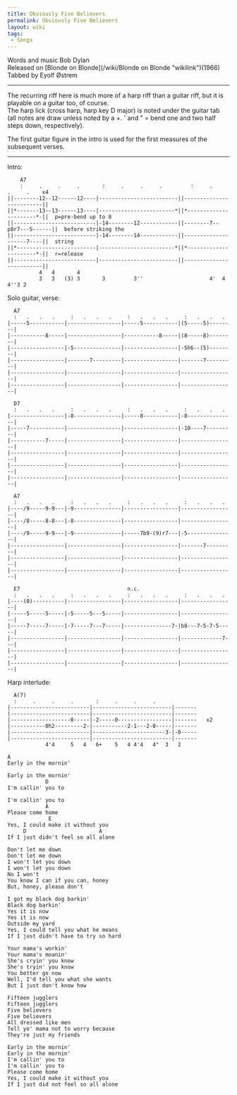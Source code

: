 ```yaml
---
title: Obviously Five Believers
permalink: Obviously Five Believers
layout: wiki
tags:
 - Songs
---
```


Words and music Bob Dylan  
Released on [Blonde on Blonde](/wiki/Blonde on Blonde "wikilink")(1966)  
Tabbed by Eyolf Østrem

* * * * *

The recurring riff here is much more of a harp riff than a guitar riff,
but it is playable on a guitar too, of course.  
The harp lick (cross harp, harp key D major) is noted under the guitar
tab (all notes are draw unless noted by a +. ' and " = bend one and two
half steps down, respectively).

The first guitar figure in the intro is used for the first measures of
the subsequent verses.

* * * * *

Intro:

        A7
        :     .     .     .       :     .     .     .         :     .     .     .    x4
    ||--------12--12------12----|-------------------------||-------------------------||
    ||*-------13--13------13----|------------------------*||*----------------------*-||  p=pre-bend up to 8
    ||--------------------------|-14--------12------------||--------7--p8r7---5------||  before striking the
    ||--------------------------|-14--------14------------||--------------------7----||  string
    ||*-------------------------|------------------------*||*----------------------*-||  r=release
    ||--------------------------|-------------------------||-------------------------||
              4   4       4
              3   3   (3) 3       3         3''                     4'  4 4''3 2   

Solo guitar, verse:

      A7
      :   .   .   .     :   .   .   .     :   .   .   .     :   .   .   .
    |-----5-----------|-----------------|-----5-----------|(5-----5)--------|
    |-----------8-----|-----------------|-----------8-----|(8-----8)--------|
    |-----------------|-5---------------|-----------------|-5h6--(5)--------|
    |-----------------|-------7---------|-----------------|-------7---------|
    |-----------------|-----------------|-----------------|-----------------|
    |-----------------|-----------------|-----------------|-----------------|

      D7
      :   .   .   .     :   .   .   .     :   .   .   .     :   .   .   .
    |-----------------|-8---------------|-----8-----------|-8---------------|
    |-----7-----------|-----------------|-----------------|-10----7---------|
    |-----------7-----|-----------------|-----------------|-----------------|
    |-----------------|-----------------|-----------------|-----------------|
    |-----------------|-----------------|-----------------|-----------------|
    |-----------------|-----------------|-----------------|-----------------|

      A7
      :   .   .   .     :   .   .   .     :   .   .   .     :   .   .   .
    |----/9-----9-9---|-9---------------|-----------------|-----------------|
    |----/8-----8-8---|-8---------------|-----------------|-----------------|
    |----/9-----9-9---|-9---------------|-----7b9-(9)r7---|-5---------------|
    |-----------------|-----------------|-----------------|-------7---------|
    |-----------------|-----------------|-----------------|-----------------|
    |-----------------|-----------------|-----------------|-----------------|

      E7                                  n.c.
      :   .   .   .     :   .   .   .     :   .   .   .     :   .   .   .
    |----(0)----------|-----------------|-----------------|-----------------|
    |-----5-----5-----|-5-----5---5-----|-----------------|-----------------|
    |-----7-----7-----|-7-----7---7-----|---------------7-|b8---7-5-7-5-----|
    |-----------------|-----------------|-----------------|-------------7---|
    |-----------------|-----------------|-----------------|-----------------|
    |-----------------|-----------------|-----------------|-----------------|

Harp interlude:

      A(7)
      :     .     .     .       :     .     .     .
    |-------------------------|-------------------------|-------
    |-------------------------|-------------------------|-------
    |-------------------0-----|-2-----0-----------------|-------   x2
    |-----------0h2---------2-|-----------2-1---2-0-----|-------
    |-------------------------|-----------------------3-|-0-----
    |-------------------------|-------------------------|-------
                4'4     5   4   6+    5   4 4'4   4"  3   2 

    A
    Early in the mornin'

    Early in the mornin'
                D
    I'm callin' you to

    I'm callin' you to
                A
    Please come home
                 E
    Yes, I could make it without you
         D                       A
    If I just didn't feel so all alone

    Don't let me down
    Don't let me down
    I won't let you down
    I won't let you down
    No I won't
    You know I can if you can, honey
    But, honey, please don't

    I got my black dog barkin'
    Black dog barkin'
    Yes it is now
    Yes it is now
    Outside my yard
    Yes, I could tell you what he means
    If I just didn't have to try so hard

    Your mama's workin'
    Your mama's moanin'
    She's cryin' you know
    She's tryin' you know
    You better go now
    Well, I'd tell you what she wants
    But I just don't know how

    Fifteen jugglers
    Fifteen jugglers
    Five believers
    Five believers
    All dressed like men
    Tell yo' mama not to worry because
    They're just my friends

    Early in the mornin'
    Early in the mornin'
    I'm callin' you to
    I'm callin' you to
    Please come home
    Yes, I could make it without you
    If I just did not feel so all alone
